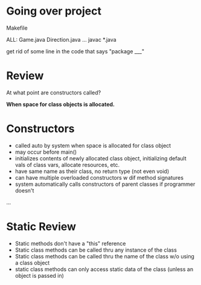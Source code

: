 # Going over project
Makefile

ALL: Game.java Direction.java ...
  javac *.java
  
get rid of some line in the code that says "package ___"

# Review
At what point are constructors called?

**When space for class objects is allocated.**

# Constructors
- called auto by system when space is allocated for class object
- may occur before main()
- initializes contents of newly allocated class object, initializing default vals of class vars, allocate resources, etc.
- have same name as their class, no return type (not even void)
- can have multiple overloaded constructors w dif method signatures
- system automatically calls constructors of parent classes if programmer doesn't

...

# Static Review
- Static methods don't have a "this" reference
- Static class methods can be called thru any instance of the class
- Static class methods can be called thru the name of the class w/o using a class object
- static class methods can only access static data of the class (unless an object is passed in)
